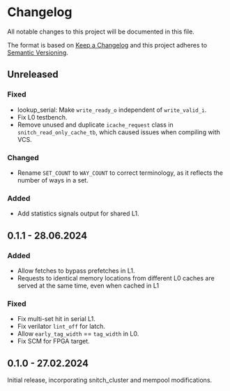 # Changelog
All notable changes to this project will be documented in this file.

The format is based on [Keep a Changelog](http://keepachangelog.com/en/1.0.0/)
and this project adheres to [Semantic Versioning](http://semver.org/spec/v2.0.0.html).


## Unreleased
### Fixed
- lookup_serial: Make `write_ready_o` independent of `write_valid_i`.
- Fix L0 testbench.
- Remove unused and duplicate `icache_request` class in `snitch_read_only_cache_tb`, which caused issues when compiling with VCS.

### Changed
- Rename `SET_COUNT` to `WAY_COUNT` to correct terminology, as it reflects the number of ways in a set.

### Added
- Add statistics signals output for shared L1.

## 0.1.1 - 28.06.2024
### Added
- Allow fetches to bypass prefetches in L1.
- Requests to identical memory locations from different L0 caches are served at the same time, even when cached in L1

### Fixed
- Fix multi-set hit in serial L1.
- Fix verilator `lint_off` for latch.
- Allow `early_tag_width` == `tag_width` in L0.
- Fix SCM for FPGA target.

## 0.1.0 - 27.02.2024
Initial release, incorporating snitch_cluster and mempool modifications.
